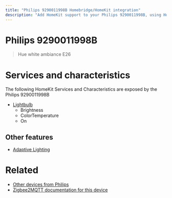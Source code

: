 ```yaml
---
title: "Philips 9290011998B Homebridge/HomeKit integration"
description: "Add HomeKit support to your Philips 9290011998B, using Homebridge, Zigbee2MQTT and homebridge-z2m."
---
```

<!---
This file has been GENERATED using src/docgen/docgen.ts
DO NOT EDIT THIS FILE MANUALLY!
-->
# Philips 9290011998B
> Hue white ambiance E26


# Services and characteristics
The following HomeKit Services and Characteristics are exposed by
the Philips 9290011998B

* [Lightbulb](../../light.md)
  * Brightness
  * ColorTemperature
  * On


## Other features
* [Adaptive Lighting](../../light.md)


# Related
* [Other devices from Philips](../index.md#philips)
* [Zigbee2MQTT documentation for this device](https://www.zigbee2mqtt.io/devices/9290011998B.html)